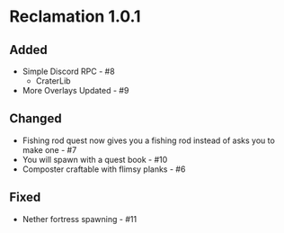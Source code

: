 # Reclamation 1.0.1

## Added
* Simple Discord RPC - #8
  * CraterLib
* More Overlays Updated - #9

## Changed
* Fishing rod quest now gives you a fishing rod instead of asks you to make one - #7
* You will spawn with a quest book - #10
* Composter craftable with flimsy planks - #6

## Fixed
* Nether fortress spawning - #11